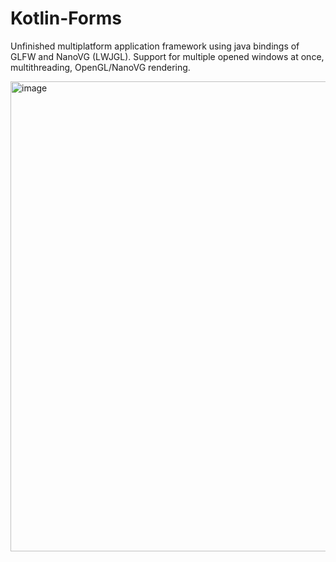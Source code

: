 # Kotlin-Forms

Unfinished multiplatform application framework using java bindings of GLFW and NanoVG (LWJGL). Support for multiple opened windows at once, multithreading, OpenGL/NanoVG rendering.

<img width="752" alt="image" src="https://user-images.githubusercontent.com/34581569/50426639-b320d980-0893-11e9-9066-76158444d16b.png">

